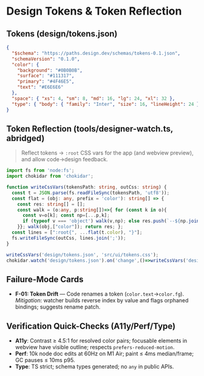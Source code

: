 # Design Tokens & Token Reflection

## Tokens (design/tokens.json)

```json
{
  "$schema": "https://paths.design.dev/schemas/tokens-0.1.json",
  "schemaVersion": "0.1.0",
  "color": {
    "background": "#0B0B0B",
    "surface": "#111317",
    "primary": "#4F46E5",
    "text": "#E6E6E6"
  },
  "space": { "xs": 4, "sm": 8, "md": 16, "lg": 24, "xl": 32 },
  "type": { "body": { "family": "Inter", "size": 16, "lineHeight": 24 } }
}
```

## Token Reflection (tools/designer-watch.ts, abridged)

> Reflect tokens → `:root` CSS vars for the app (and webview preview), and allow code→design feedback.

```ts
import fs from 'node:fs';
import chokidar from 'chokidar';

function writeCssVars(tokensPath: string, outCss: string) {
  const t = JSON.parse(fs.readFileSync(tokensPath, 'utf8'));
  const flat = (obj: any, prefix = 'color'): string[] => {
    const res: string[] = [];
    const walk = (o:any, p:string[])=>{ for (const k in o){
      const v=o[k]; const np=[...p,k];
      if (typeof v === 'object') walk(v,np); else res.push(`--${np.join('-')}:${v}`);
    }}; walk(obj,["color"]); return res; };
  const lines = [":root{", ...flat(t.color), "}"];
  fs.writeFileSync(outCss, lines.join(';'));
}

writeCssVars('design/tokens.json', 'src/ui/tokens.css');
chokidar.watch('design/tokens.json').on('change',()=>writeCssVars('design/tokens.json','src/ui/tokens.css'));
```

## Failure-Mode Cards

* **F-01: Token Drift** — Code renames a token (`color.text`→`color.fg`). *Mitigation*: watcher builds reverse index by value and flags orphaned bindings; suggests rename patch.

## Verification Quick-Checks (A11y/Perf/Type)

* **A11y**: Contrast ≥ 4.5:1 for resolved color pairs; focusable elements in webview have visible outline; respects `prefers-reduced-motion`.
* **Perf**: 10k node doc edits at 60Hz on M1 Air; paint ≤ 4ms median/frame; GC pauses ≤ 10ms p95.
* **Type**: TS strict; schema types generated; no `any` in public APIs.
